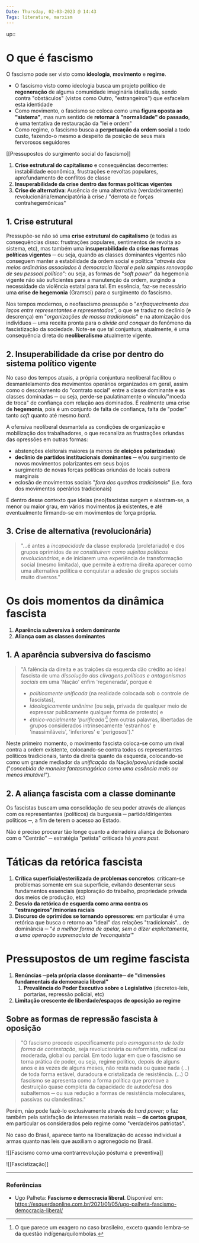 ```yaml
---
Date: Thursday, 02-03-2023 @ 14:43
Tags: literature, marxism
---
```

up:: 

# O que é fascismo
O fascismo pode ser visto como **ideologia**, **movimento** e **regime**.
- O fascismo visto como ideologia busca um projeto político de **regeneração** de alguma comunidade imaginária idealizada, sendo contra "obstáculos" (vistos como Outro, "estrangeiros") que esfacelam esta identidade
- Como movimento, o fascismo se coloca como uma **figura oposta ao "sistema"**, mas num sentido de **retornar à "normalidade" do passado**, é uma tentativa de restauração da "lei e ordem"
- Como regime, o fascismo busca a **perpetuação da ordem social** a todo custo, fazendo-o mesmo a despeito da posição de seus mais fervorosos seguidores

[[Pressupostos do surgimento social do fascismo]]
1. **Crise estrutural do capitalismo** e consequências decorrentes: instabilidade econômica, frustrações e revoltas populares, aprofundamento de conflitos de classe
2. **Insuperabilidade da crise dentro das formas políticas vigentes**
3. **Crise de alternativa**: Ausência de uma alternativa (verdadeiramente) revolucionária/emancipatória à crise / "derrota de forças contrahegemônicas"

## 1. Crise estrutural
Pressupõe-se não só uma **crise estrutural do capitalismo** (e todas as consequências disso: frustrações populares, sentimentos de revolta ao sistema, etc), mas também uma **insuperabilidade da crise nas formas políticas vigentes** ─ ou seja, quando as classes dominantes vigentes não conseguem manter a estabilidade da ordem social e política "*através dos meios ordinários associados à democracia liberal e pela simples renovação de seu pessoal político*": ou seja, as formas de "*soft power*" da hegemonia vigente não são suficientes para a manutenção da ordem, surgindo a necessidade da violência estatal para tal. Em essência, faz-se necessário uma **crise de hegemonia** (Gramsci) para o surgimento do fascismo. 

Nos tempos modernos, o neofascismo pressupõe o "*enfraquecimento dos laços entre representantes e representados*", o que se traduz no declínio (e descrença) em "*organizações de massa tradicionais*" e na atomização dos indivíduos ─ uma receita pronta para o *divide and conquer* do fenômeno da fascistização da sociedade. Note-se que tal conjuntura, atualmente, é uma consequência direta do **neoliberalismo** atualmente vigente.

## 2. Insuperabilidade da crise por dentro do sistema político vigente
No caso dos tempos atuais, a própria conjuntura neoliberal facilitou o desmantelamento dos movimentos operários organizados em geral, assim como o descolamento do "contrato social" entre a classe dominante e as classes dominadas ─ ou seja, perde-se paulatinamente o vínculo/"moeda de troca" de confiança com relação aos dominados. É realmente uma crise de **hegemonia**, pois é um conjunto de falta de confiança, falta de "poder" tanto *soft* quanto até mesmo *hard*. 

A ofensiva neoliberal desmantela as condições de organização e mobilização dos trabalhadores, o que recanaliza as frustrações oriundas das opressões em outras formas:
- abstenções eleitorais maiores (a menos de **eleições polarizadas**)
- **declínio de partidos institucionais dominantes** ─ e/ou surgimento de novos movimentos polarizantes em seus bojos
- surgimento de novas forças políticas oriundas de locais outrora marginais
- eclosão de movimentos sociais "*fora dos quadros tradicionais*" (i.e. fora dos movimentos operários tradicionais)

É dentro desse contexto que ideias (neo)fascistas surgem e alastram-se, a menor ou maior grau, em vários movimentos já existentes, e até eventualmente firmando-se em movimentos de força própria.

## 3. Crise de alternativa (revolucionária)
> "...é antes a *incapacidade* da classe explorada (proletariado) e dos grupos oprimidos de *se constituírem como sujeitos políticos revolucionários*, e de iniciarem uma experiência de transformação social (mesmo limitada), que permite à extrema direita aparecer como uma alternativa política e conquistar a adesão de grupos sociais muito diversos."

# Os dois momentos da dinâmica fascista
1. **Aparência subversiva à ordem dominante**
2. **Aliança com as classes dominantes**

## 1. A aparência subversiva do fascismo
> "A falência da direita e as traições da esquerda dão crédito ao ideal fascista de uma *dissolução das clivagens políticas e antagonismos sociais* em uma 'Nação' enfim 'regenerada', porque é
> - *politicamente unificada* (na realidade colocada sob o controle de fascistas),
> - *ideologicamente unânime* (ou seja, privada de qualquer meio de expressar publicamente qualquer forma de protesto) e
> - *étnico-racialmente 'purificada'*[^1] (em outras palavras, libertadas de grupos considerados intrinsecamente 'estranhos' e 'inassimiláveis', 'inferiores' e 'perigosos')."

Neste primeiro momento, o movimento fascista coloca-se como um rival contra a ordem existente, colocando-se contra todos os representantes políticos tradicionais, tanto da direita quanto da esquerda, colocando-se como um grande mediador da *unificação* da Nação/povo/unidade social ("*concebida de maneira fantasmagórica como uma essência mais ou menos imutável*").  

## 2. A aliança fascista com a classe dominante
Os fascistas buscam uma consolidação de seu poder através de alianças com os representantes (políticos) da burguesia ─ partido/dirigentes políticos ─, a fim de terem o acesso ao Estado. 

Não é preciso procurar tão longe quanto a derradeira aliança de Bolsonaro com o "Centrão" ─ estratégia "petista" criticada há *years past*. 

# Táticas da retórica fascista
1. **Crítica superficial/esterilizada de problemas concretos**:  criticam-se problemas somente em sua superfície, evitando desenterrar seus fundamentos essenciais (exploração do trabalho, propriedade privada dos meios de produção, etc)
2. **Desvio da retórica de esquerda como arma contra os "estrangeiros"/minorias raciais**
3. **Discurso de oprimidos se tornando opressores**: em particular é uma retórica que busca o retorno ao "ideal" das relações "tradicionais"... de dominância ─ "*é a melhor forma de apelar, sem o dizer explicitamente, a uma operação supremacista de 'reconquista'*"

# Pressupostos de um regime fascista
1. **Renúncias ─pela própria classe dominante─ de "dimensões fundamentais da democracia liberal"**
	1. **Prevalência do Poder Executivo sobre o Legislativo** (decretos-leis, portarias, repressão policial, etc)
2. **Limitação crescente de liberdade/espaços de oposição ao regime**

## Sobre as formas de repressão fascista à oposição 
> "O fascismo procede especificamente pelo *esmagamento de toda forma de contestação*, seja revolucionária ou reformista, radical ou moderada, global ou parcial. 
> Em todo lugar em que o fascismo se torna prática de poder, ou seja, regime político, depois de alguns anos e às vezes de alguns meses, não resta nada ou quase nada (...) de toda forma estável, duradoura e cristalizada de resistência.
> (...) O fascismo se apresenta como a forma política que promove a destruição quase completa da capacidade de autodefesa dos subalternos ─ ou sua redução a formas de resistência moleculares, passivas ou clandestinas."

Porém, não pode fazê-lo exclusivamente através do *hard power*; o faz também pela satisfação de interesses materiais reais ─ **de certos grupos**, em particular os considerados pelo regime como "verdadeiros patriotas". 

No caso do Brasil, aparece tanto na liberalização do acesso individual a armas quanto nas leis que auxiliam o agronegócio no Brasil. 

![[Fascismo como uma contrarrevolução póstuma e preventiva]]

![[Fascistização]]

---
### Referências
- Ugo Palheta: **Fascismo e democracia liberal**. Disponível em: https://esquerdaonline.com.br/2021/01/05/ugo-palheta-fascismo-democracia-liberal/

[^1]: O que parece um exagero no caso brasileiro, exceto quando lembra-se da questão indígena/quilombolas.
